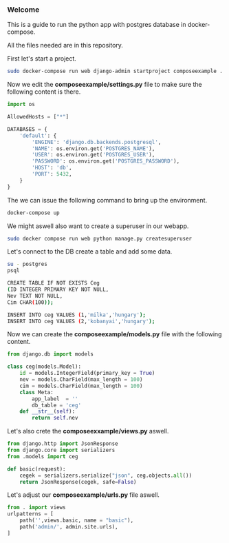 ### Welcome

This is a guide to run the python app with postgres database in docker-compose.

All the files needed are in this repository.

First let's start a project.

``` bash
sudo docker-compose run web django-admin startproject composeexample .
```

Now we edit the **composeexample/settings.py** file to make sure the following content is there.

``` python
import os

AllowedHosts = ["*"]

DATABASES = {
    'default': {
        'ENGINE': 'django.db.backends.postgresql',
        'NAME': os.environ.get('POSTGRES_NAME'),
        'USER': os.environ.get('POSTGRES_USER'),
        'PASSWORD': os.environ.get('POSTGRES_PASSWORD'),
        'HOST': 'db',
        'PORT': 5432,
    }
}
```

The we can issue the following command to bring up the environment.

``` bash
docker-compose up
```

We might aswell also want to create a superuser in our webapp.

``` bash
sudo docker compose run web python manage.py createsuperuser
```

Let's connect to the DB create a table and add some data.

``` bash
su - postgres
psql

CREATE TABLE IF NOT EXISTS Ceg 
(ID INTEGER PRIMARY KEY NOT NULL,
Nev TEXT NOT NULL,
Cim CHAR(100));

INSERT INTO ceg VALUES (1,'milka','hungary');
INSERT INTO ceg VALUES (2,'kobanyai','hungary');
```

Now we can create the **composeexample/models.py** file with the following content.

``` python
from django.db import models

class ceg(models.Model):
	id = models.IntegerField(primary_key = True)
	nev = models.CharField(max_length = 100)
	cim = models.CharField(max_length = 100)
	class Meta:
		app_label  = ''
		db_table = 'ceg'
	def __str__(self):
		return self.nev
```

Let's also crete the **composeexxample/views.py** aswell.

``` python
from django.http import JsonResponse
from django.core import serializers
from .models import ceg

def basic(request): 
    cegek = serializers.serialize("json", ceg.objects.all())
    return JsonResponse(cegek, safe=False)
```

Let's adjust our **composeexample/urls.py** file aswell.

``` python
from . import views
urlpatterns = [
    path('',views.basic, name = "basic"),
    path('admin/', admin.site.urls),
]
```
